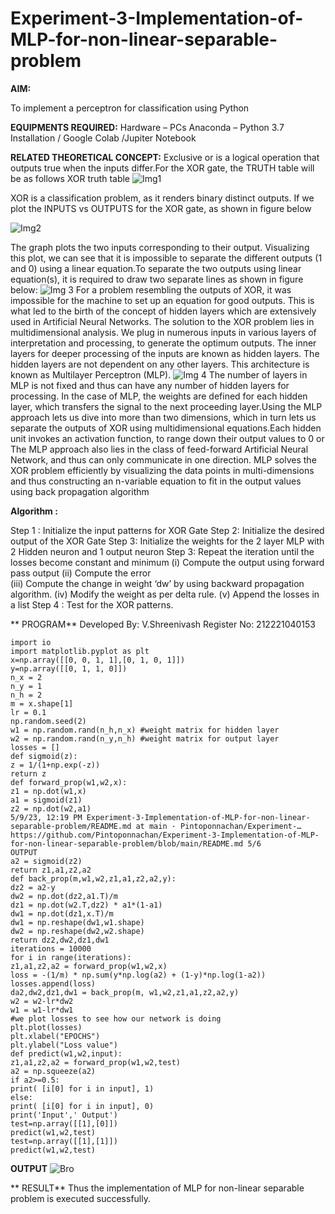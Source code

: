 # Experiment-3-Implementation-of-MLP-for-non-linear-separable-problem
**AIM:**

To implement a perceptron for classification using Python

**EQUIPMENTS REQUIRED:**
Hardware – PCs
Anaconda – Python 3.7 Installation / Google Colab /Jupiter Notebook

**RELATED THEORETICAL CONCEPT:**
Exclusive or is a logical operation that outputs true when the inputs differ.For the XOR gate, the TRUTH table will be as follows
XOR truth table
![Img1](https://user-images.githubusercontent.com/112920679/195774720-35c2ed9d-d484-4485-b608-d809931a28f5.gif)

XOR is a classification problem, as it renders binary distinct outputs. If we plot the INPUTS vs OUTPUTS for the XOR gate, as shown in figure below

![Img2](https://user-images.githubusercontent.com/112920679/195774898-b0c5886b-3d58-4377-b52f-73148a3fe54d.gif)

The graph plots the two inputs corresponding to their output. Visualizing this plot, we can see that it is impossible to separate the different outputs (1 and 0) using a linear equation.To separate the two outputs using linear equation(s), it is required to draw two separate lines as shown in figure below:
![Img 3](https://user-images.githubusercontent.com/112920679/195775012-74683270-561b-4a3a-ac62-cf5ddfcf49ca.gif)
For a problem resembling the outputs of XOR, it was impossible for the machine to set up an equation for good outputs. This is what led to the birth of the concept of hidden layers which are extensively used in Artificial Neural Networks. The solution to the XOR problem lies in multidimensional analysis. We plug in numerous inputs in various layers of interpretation and processing, to generate the optimum outputs.
The inner layers for deeper processing of the inputs are known as hidden layers. The hidden layers are not dependent on any other layers. This architecture is known as Multilayer Perceptron (MLP).
![Img 4](https://user-images.githubusercontent.com/112920679/195775183-1f64fe3d-a60e-4998-b4f5-abce9534689d.gif)
The number of layers in MLP is not fixed and thus can have any number of hidden layers for processing. In the case of MLP, the weights are defined for each hidden layer, which transfers the signal to the next proceeding layer.Using the MLP approach lets us dive into more than two dimensions, which in turn lets us separate the outputs of XOR using multidimensional equations.Each hidden unit invokes an activation function, to range down their output values to 0 or The MLP approach also lies in the class of feed-forward Artificial Neural Network, and thus can only communicate in one direction. MLP solves the XOR problem efficiently by visualizing the data points in multi-dimensions and thus constructing an n-variable equation to fit in the output values using back propagation algorithm

**Algorithm :**

Step 1 : Initialize the input patterns for XOR Gate
Step 2: Initialize the desired output of the XOR Gate
Step 3: Initialize the weights for the 2 layer MLP with 2 Hidden neuron 
              and 1 output neuron
Step 3: Repeat the  iteration  until the losses become constant and 
              minimum
              (i)  Compute the output using forward pass output
              (ii) Compute the error  
		          (iii) Compute the change in weight ‘dw’ by using backward 
                     propagation algorithm.
             (iv) Modify the weight as per delta rule.
             (v)   Append the losses in a list
Step 4 : Test for the XOR patterns.

** PROGRAM** 
Developed By: V.Shreenivash
Register No: 212221040153
```import pandas as pd
import io
import matplotlib.pyplot as plt
x=np.array([[0, 0, 1, 1],[0, 1, 0, 1]])
y=np.array([[0, 1, 1, 0]])
n_x = 2
n_y = 1
n_h = 2
m = x.shape[1]
lr = 0.1
np.random.seed(2)
w1 = np.random.rand(n_h,n_x) #weight matrix for hidden layer
w2 = np.random.rand(n_y,n_h) #weight matrix for output layer
losses = []
def sigmoid(z):
z = 1/(1+np.exp(-z))
return z
def forward_prop(w1,w2,x):
z1 = np.dot(w1,x)
a1 = sigmoid(z1)
z2 = np.dot(w2,a1)
5/9/23, 12:19 PM Experiment-3-Implementation-of-MLP-for-non-linear-separable-problem/README.md at main · Pintoponnachan/Experiment-…
https://github.com/Pintoponnachan/Experiment-3-Implementation-of-MLP-for-non-linear-separable-problem/blob/main/README.md 5/6
OUTPUT
a2 = sigmoid(z2)
return z1,a1,z2,a2
def back_prop(m,w1,w2,z1,a1,z2,a2,y):
dz2 = a2-y
dw2 = np.dot(dz2,a1.T)/m
dz1 = np.dot(w2.T,dz2) * a1*(1-a1)
dw1 = np.dot(dz1,x.T)/m
dw1 = np.reshape(dw1,w1.shape)
dw2 = np.reshape(dw2,w2.shape)
return dz2,dw2,dz1,dw1
iterations = 10000
for i in range(iterations):
z1,a1,z2,a2 = forward_prop(w1,w2,x)
loss = -(1/m) * np.sum(y*np.log(a2) + (1-y)*np.log(1-a2))
losses.append(loss)
da2,dw2,dz1,dw1 = back_prop(m, w1,w2,z1,a1,z2,a2,y)
w2 = w2-lr*dw2
w1 = w1-lr*dw1
#we plot losses to see how our network is doing
plt.plot(losses)
plt.xlabel("EPOCHS")
plt.ylabel("Loss value")
def predict(w1,w2,input):
z1,a1,z2,a2 = forward_prop(w1,w2,test)
a2 = np.squeeze(a2)
if a2>=0.5:
print( [i[0] for i in input], 1)
else:
print( [i[0] for i in input], 0)
print('Input',' Output')
test=np.array([[1],[0]])
predict(w1,w2,test)
test=np.array([[1],[1]])
predict(w1,w2,test)
```


**OUTPUT**
![Bro](https://user-images.githubusercontent.com/132982592/237029244-e75d6fc7-fdf0-4e34-8db6-686646d8a3fa.jpg)
 

** RESULT**
Thus the implementation of MLP for non-linear separable problem is executed successfully.
